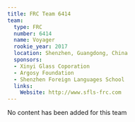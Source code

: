 ```yaml
---
title: FRC Team 6414
team:
  type: FRC
  number: 6414
  name: Voyager
  rookie_year: 2017
  location: Shenzhen, Guangdong, China
  sponsors:
  - Xinyi Glass Coporation
  - Argosy Foundation
  - Shenzhen Foreign Languages School
  links:
    Website: http://www.sfls-frc.com
---
```


No content has been added for this team